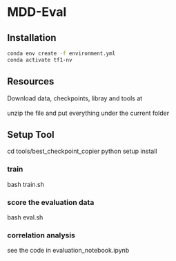 # MDD-Eval

## Installation

```bash
conda env create -f environment.yml
conda activate tf1-nv
```
## Resources
Download data, checkpoints, libray and tools at <br />
<br />
unzip the file and put everything under the current folder

## Setup Tool
cd tools/best_checkpoint_copier
python setup install

### train
bash train.sh

### score the evaluation data
bash eval.sh

### correlation analysis
see the code in evaluation_notebook.ipynb

